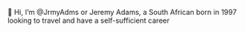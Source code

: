 👋 Hi, I’m @JrmyAdms or Jeremy Adams, a South African born in 1997 looking to travel and have a self-sufficient career
